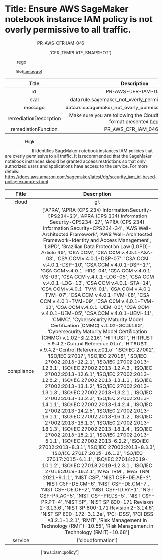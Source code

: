 



# Title: Ensure AWS SageMaker notebook instance IAM policy is not overly permissive to all traffic.


***<font color="white">Master Test Id:</font>*** PR-AWS-CFR-IAM-046

***<font color="white">Master Snapshot Id:</font>*** ['CFR_TEMPLATE_SNAPSHOT']

***<font color="white">type:</font>*** rego

***<font color="white">rule:</font>*** file([iam.rego])  
  
  
  
  

|Title|Description|
| :---: | :---: |
|id|PR-AWS-CFR-IAM-046|
|eval|data.rule.sagemaker_not_overly_permissive_to_all_traffic|
|message|data.rule.sagemaker_not_overly_permissive_to_all_traffic_err|
|remediationDescription|Make sure you are following the Cloudformation template format presented <a href='https://docs.aws.amazon.com/AWSCloudFormation/latest/UserGuide/aws-resource-iam-policy.html' target='_blank'>here</a>|
|remediationFunction|PR_AWS_CFR_IAM_046.py|


***<font color="white">Severity:</font>*** High

***<font color="white">Description:</font>*** It identifies SageMaker notebook instances IAM policies that are overly permissive to all traffic. It is recommended that the SageMaker notebook instances should be granted access restrictions so that only authorized users and applications have access to the service. For more details: https://docs.aws.amazon.com/sagemaker/latest/dg/security_iam_id-based-policy-examples.html  
  
  

|Title|Description|
| :---: | :---: |
|cloud|git|
|compliance|['APRA', 'APRA (CPS 234) Information Security-CPS234-23', 'APRA (CPS 234) Information Security-CPS234-27', 'APRA (CPS 234) Information Security-CPS234-34', 'AWS Well-Architected Framework', 'AWS Well-Architected Framework-Identity and Access Management', 'LGPD', 'Brazilian Data Protection Law (LGPD)-Article 49', 'CSA CCM', 'CSA CCM v.4.0.1-A&A-03', 'CSA CCM v.4.0.1-DSP-07', 'CSA CCM v.4.0.1-DSP-10', 'CSA CCM v.4.0.1-DSP-17', 'CSA CCM v.4.0.1-HRS-04', 'CSA CCM v.4.0.1-IVS-03', 'CSA CCM v.4.0.1-LOG-05', 'CSA CCM v.4.0.1-LOG-13', 'CSA CCM v.4.0.1-STA-14', 'CSA CCM v.4.0.1-TVM-01', 'CSA CCM v.4.0.1-TVM-07', 'CSA CCM v.4.0.1-TVM-08', 'CSA CCM v.4.0.1-TVM-09', 'CSA CCM v.4.0.1-TVM-10', 'CSA CCM v.4.0.1-UEM-03', 'CSA CCM v.4.0.1-UEM-05', 'CSA CCM v.4.0.1-UEM-11', 'CMMC', 'Cybersecurity Maturity Model Certification (CMMC) v.1.02-SC.3.183', 'Cybersecurity Maturity Model Certification (CMMC) v.1.02-SI.2.216', 'HITRUST', 'HITRUST v.9.4.2-Control Reference:01.n', 'HITRUST v.9.4.2-Control Reference:01.o', 'ISO/IEC 27002', 'ISO/IEC 27017', 'ISO/IEC 27018', 'ISO/IEC 27002:2013-12.2.1', 'ISO/IEC 27002:2013-12.3.1', 'ISO/IEC 27002:2013-12.4.3', 'ISO/IEC 27002:2013-12.6.1', 'ISO/IEC 27002:2013-12.6.2', 'ISO/IEC 27002:2013-13.1.1', 'ISO/IEC 27002:2013-13.1.2', 'ISO/IEC 27002:2013-13.1.3', 'ISO/IEC 27002:2013-13.2.1', 'ISO/IEC 27002:2013-13.2.3', 'ISO/IEC 27002:2013-14.1.1', 'ISO/IEC 27002:2013-14.2.4', 'ISO/IEC 27002:2013-14.2.5', 'ISO/IEC 27002:2013-16.1.1', 'ISO/IEC 27002:2013-16.1.2', 'ISO/IEC 27002:2013-16.1.3', 'ISO/IEC 27002:2013-18.1.3', 'ISO/IEC 27002:2013-18.1.4', 'ISO/IEC 27002:2013-18.2.1', 'ISO/IEC 27002:2013-5.1.1', 'ISO/IEC 27002:2013-6.2.2', 'ISO/IEC 27002:2013-8.3.1', 'ISO/IEC 27002:2013-8.3.3', 'ISO/IEC 27017:2015-16.1.2', 'ISO/IEC 27017:2015-6.1.1', 'ISO/IEC 27018:2019-10.1.2', 'ISO/IEC 27018:2019-12.3.1', 'ISO/IEC 27018:2019-18.2.1', 'MAS TRM', 'MAS TRM 2021-9.1.1', 'NIST CSF', 'NIST CSF-DE.AE-2', 'NIST CSF-DE.CM-6', 'NIST CSF-DE.CM-7', 'NIST CSF-DE.DP-2', 'NIST CSF-ID.RA-1', 'NIST CSF-PR.AC-5', 'NIST CSF-PR.DS-5', 'NIST CSF-PR.PT-4', 'NIST SP', 'NIST SP 800-171 Revision 2-3.13.6', 'NIST SP 800-171 Revision 2-3.14.6', 'NIST SP 800-172-3.1.2e', 'PCI-DSS', 'PCI DSS v3.2.1-1.2.1', 'RMiT', 'Risk Management in Technology (RMiT)-10.55', 'Risk Management in Technology (RMiT)-10.68']|
|service|['cloudformation']|


***<font color="white">Resource Types:</font>*** ['aws::iam::policy']


[iam.rego]: https://github.com/prancer-io/prancer-compliance-test/tree/master/aws/iac/iam.rego
